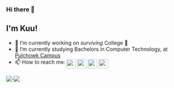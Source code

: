 ### Hi there 👋

## I'm Kuu!

- 🔭 I’m currently working on _surviving_ College 😬
- 🌱 I’m currently studying Bachelors in Computer Technology, at [Pulchowk Campus](https://pcampus.edu.np/)
- 📫 How to reach me: <a href="https://www.linkedin.com/in/kuu44/"><img align="middle" src="https://logodix.com/logo/79650.png" width=25px /></a>
<a href="mailto:kushal-shrestha@hotmail.com"><img align="middle" src="https://purepng.com/public/uploads/large/purepng.com-mail-iconsymbolsiconsapple-iosiosios-8-iconsios-8-721522596075clftr.png" width=25px /></a>
<a href="https://discordapp.com/users/421499713880326155/"><img align="middle" src="https://discord.com/assets/9f6f9cd156ce35e2d94c0e62e3eff462.png" width=25px /></a>
<a href="https://www.snapchat.com/add/shresthak44"><img align="middle" src="https://cdn.discordapp.com/attachments/850952441607749712/858951551813025842/PngItem_300587.png" width=25px /></a>
<a href="https://kuu44.github.io">
  <img align="middle" src="https://github-readme-stats.vercel.app/api?username=Kuu44&count_private=true&include_all_commits=true&show_icons=true&theme=tokyonight&bg_color=-30,000000,14213d,14213d" />
</a>
<a href="https://kuu44.github.io">
  <img align="middle" src="https://github-readme-stats.vercel.app/api/top-langs/?username=Kuu44&count_private=true&include_all_commits=true&layout=compact&theme=tokyonight&bg_color=-30,14213d,000000,000000" />
</a>
